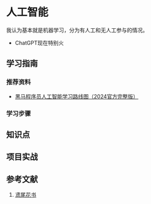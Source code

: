 # 人工智能

我认为基本就是机器学习，分为有人工和无人工参与的情况。

* ChatGPT现在特别火

## 学习指南

### 推荐资料

* [黑马程序员人工智能学习路线图（2024官方完整版）](https://yun.itheima.com/subject/aimap/index.html)

### 学习步骤

## 知识点

## 项目实战

## 参考文献

1. [鸢尾花书](https://github.com/Visualize-ML)
